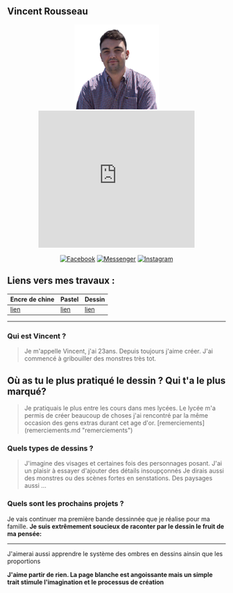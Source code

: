 ##  Vincent Rousseau
<p align="center"><img src="images/vincent.png" height='195' alt="Vincent Rousseau">
    <iframe width="360" height="315" src="https://www.youtube.com/embed/Ct9ipKktK8o" frameborder="0" allow="accelerometer; autoplay; clipboard-write; encrypted-media; gyroscope; picture-in-picture" allowfullscreen></iframe>
</p>



<p align="center">
<a href="https://facebook.com/vincentrs92"><img title="Facebook" src="https://img.shields.io/badge/Facebook-red?style=for-the-badge&logo=facebook"></a>
<a href="https://m.me/vincentrs92"><img title="Messenger" src="https://img.shields.io/badge/Messenger-red?style=for-the-badge&logo=messenger"></a>
<a href="https://www.instagram.com/vincent.rs"><img title="Instagram" src="https://img.shields.io/badge/INSTAGRAM-purple?style=for-the-badge&logo=instagram"></a>

</p>

## Liens vers mes travaux :

| Encre de chine | Pastel    | Dessin  |
|----------------|-----------|---------|
| [lien](ink.md)    | [lien](pastel.md) | [lien](draw.md) |

----------------------------------------------------------

### Qui est Vincent ?

> Je m'appelle Vincent, j'ai 23ans. Depuis toujours j'aime créer.
> J'ai commencé à gribouiller des monstres très tot. 

## Où as tu le plus pratiqué le dessin ? Qui t'a le plus marqué?
> Je pratiquais le plus entre les cours dans mes lycées.
> Le lycée m'a permis de  créer beaucoup de choses j'ai rencontré par la même occasion des gens extras durant cet age d'or.
> [remerciements] (remerciements.md "remerciements")

### Quels types de dessins ?

> J'imagine des visages et certaines fois des personnages posant. J'ai un plaisir à essayer d'ajouter des détails insoupçonnés
> Je dirais aussi des monstres ou des scènes fortes en senstations.
> Des paysages aussi ...

### Quels sont les prochains projets ?
Je vais continuer ma première bande dessinnée que je réalise pour ma famille.
__Je suis extrêmement soucieux de raconter par le dessin le fruit de ma pensée:__

-----------------------------------------------------------------------------

J'aimerai aussi apprendre le système des ombres en dessins ainsin que les proportions



__J'aime partir de rien. La page blanche est angoissante mais un simple trait stimule l'imagination et le processus de création__




